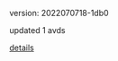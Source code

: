 version: 2022070718-1db0

updated 1 avds

[details](https://github.com/0x74f917491bfa7ebfa379/ali_avd_db/blob/master/change_log/2022/07/07/18/1db0.txt)